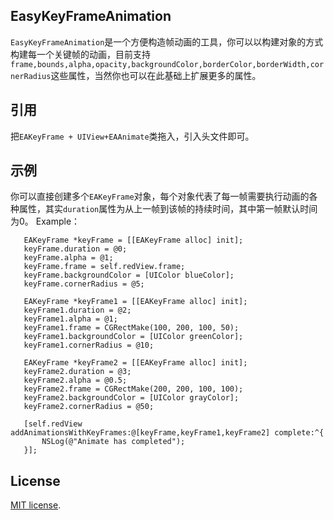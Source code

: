 ## EasyKeyFrameAnimation
 `EasyKeyFrameAnimation`是一个方便构造帧动画的工具，你可以以构建对象的方式构建每一个关键帧的动画，目前支持`frame,bounds,alpha,opacity,backgroundColor,borderColor,borderWidth,cornerRadius`这些属性，当然你也可以在此基础上扩展更多的属性。

## 引用
 把`EAKeyFrame + UIView+EAAnimate`类拖入，引入头文件即可。
## 示例
你可以直接创建多个`EAKeyFrame`对象，每个对象代表了每一帧需要执行动画的各种属性，其实`duration`属性为从上一帧到该帧的持续时间，其中第一帧默认时间为0。
Example：
 ```
    EAKeyFrame *keyFrame = [[EAKeyFrame alloc] init];
    keyFrame.duration = @0;
    keyFrame.alpha = @1;
    keyFrame.frame = self.redView.frame;
    keyFrame.backgroundColor = [UIColor blueColor];
    keyFrame.cornerRadius = @5;
    
    EAKeyFrame *keyFrame1 = [[EAKeyFrame alloc] init];
    keyFrame1.duration = @2;
    keyFrame1.alpha = @1;
    keyFrame1.frame = CGRectMake(100, 200, 100, 50);
    keyFrame1.backgroundColor = [UIColor greenColor];
    keyFrame1.cornerRadius = @10;
    
    EAKeyFrame *keyFrame2 = [[EAKeyFrame alloc] init];
    keyFrame2.duration = @3;
    keyFrame2.alpha = @0.5;
    keyFrame2.frame = CGRectMake(200, 200, 100, 100);
    keyFrame2.backgroundColor = [UIColor grayColor];
    keyFrame2.cornerRadius = @50;
    
    [self.redView addAnimationsWithKeyFrames:@[keyFrame,keyFrame1,keyFrame2] complete:^{
        NSLog(@"Animate has completed");
    }];

 ```
 
 ## License

 [MIT license](LICENSE).
